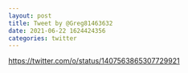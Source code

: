 ```yaml
--- 
layout: post 
title: Tweet by @Greg81463632 
date: 2021-06-22 1624424356 
categories: twitter 
--- 
```

https://twitter.com/o/status/1407563865307729921